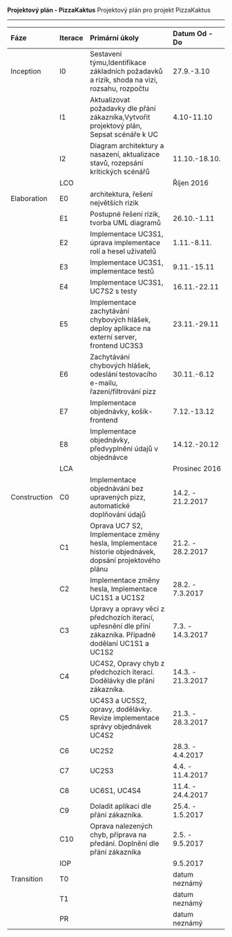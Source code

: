 
**Projektový plán - PizzaKaktus**
Projektový plán pro projekt PizzaKaktus

--------------

<table><thead>
<tr>
<th align="left">Fáze</th>
<th align="left">Iterace</th>
<th align="left">Primární úkoly</th>
<th align="left">Datum Od - Do</th>
</tr>
</thead><tbody>
<tr>
<td align="left">Inception</td>
<td align="left">I0</td>
<td align="left">Sestavení týmu,Identifikace základních požadavků a rizik, shoda na vizi, rozsahu, rozpočtu</td>
<td align="left">27.9.-3.10</td>
</tr>
<tr>
<td align="left"></td>
<td align="left">I1</td>
<td align="left">Aktualizovat požadavky dle přání zákazníka,Vytvořit projektový plán, Sepsat scénáře k UC</td>
<td align="left">4.10-11.10</td>
</tr>
<tr>
<td align="left"></td>
<td align="left">I2</td>
<td align="left">Diagram architektury a nasazení, aktualizace stavů, rozepsání kritických scénářů
</td>
<td align="left">11.10.-18.10.
</td>
</tr>
<tr>
<td align="left"></td>
<td align="left">LCO</td>
<td align="left"></td>
<td align="left">Říjen 2016</td>
</tr>
<tr>
<td align="left">Elaboration</td>
<td align="left">E0</td>
<td align="left">architektura, řešení největších rizik</td>
<td align="left"></td>
</tr>
<tr>
<td align="left"></td>
<td align="left">E1</td>
<td align="left">Postupné řešení rizik, tvorba UML diagramů
</td>
<td align="left">26.10.-1.11</td>
</tr>
<tr>
<td align="left"></td>
<td align="left">E2</td>
<td align="left">Implementace UC3S1, úprava implementace rolí a hesel uživatelů
</td>
<td align="left">1.11.-8.11.</td>
</tr>
<tr>
<td align="left"></td>
<td align="left">E3</td>
<td align="left">Implementace UC3S1, implementace testů
</td>
<td align="left">9.11.-15.11</td>
</tr>
<tr>
<td align="left"></td>
<td align="left">E4</td>
<td align="left">Implementace UC3S1, UC7S2 s testy
</td>
<td align="left">16.11.-22.11</td>
</tr>
<tr>
<td align="left"></td>
<td align="left">E5</td>
<td align="left">Implementace zachytávání chybových hlášek, deploy aplikace na externí server, frontend UC3S3
</td>
<td align="left">23.11.-29.11</td>
</tr>
<tr>
<td align="left"></td>
<td align="left">E6</td>
<td align="left">Zachytávání chybových hlášek, odeslání testovacího e-mailu, řazení/filtrování pizz </td>
<td align="left">30.11.-6.12</td>
</tr>
<tr>
<td align="left"></td>
<td align="left">E7</td>
<td align="left">Implementace objednávky, košík-frontend</td>
<td align="left">7.12.-13.12</td>
</tr>
<tr>
<td align="left"></td>
<td align="left">E8</td>
<td align="left">Implementace objednávky, předvyplnění údajů v objednávce
</td>
<td align="left">14.12.-20.12</td>
</tr>
<tr>
<td align="left"></td>
<td align="left">LCA</td>
<td align="left"></td>
<td align="left">Prosinec 2016</td>
</tr>
<tr>
<td align="left">Construction</td>
<td align="left">C0</td>
<td align="left">Implementace objednávání bez upravených pizz, automatické doplňování údajů</td>
<td align="left">14.2. - 21.2.2017</td>
</tr>
<tr>
<td align="left"></td>
<td align="left">C1</td>
<td align="left">Oprava UC7 S2, Implementace změny hesla, Implementace historie objednávek,  dopsání projektového plánu</td>
<td align="left">21.2. - 28.2.2017</td>
</tr>
<tr>
<td align="left"></td>
<td align="left">C2</td>
<td align="left">Implementace změny hesla, Implementace UC1S1 a UC1S2</td> 
<td align="left">28.2. - 7.3.2017</td>
</tr>
<tr>
<td align="left"></td>
<td align="left">C3</td>
<td align="left">Upravy a opravy věci z předchozích iterací, upřesnění dle příní zákazníka. Případně dodělaní UC1S1 a UC1S2</td>
<td align="left">7.3. - 14.3.2017</td>
</tr>
<tr>
<td align="left"></td>
<td align="left">C4</td>
<td align="left">UC4S2, Opravy chyb z předchozích iterací. Dodělávky dle přání zákazníka.</td>
<td align="left">14.3. - 21.3.2017</td>
</tr>
<tr>
<td align="left"></td>
<td align="left">C5</td>
<td align="left">UC4S3 a UC5S2, opravy, dodělávky. Revize implementace správy objednávek UC4S2</td>
<td align="left">21.3. - 28.3.2017</td>
</tr>
<tr>
<td align="left"></td>
<td align="left">C6</td>
<td align="left">UC2S2</td>
<td align="left">28.3. - 4.4.2017</td>
</tr>
<tr>
<td align="left"></td>
<td align="left">C7</td>
<td align="left">UC2S3</td>
<td align="left">4.4. - 11.4.2017</td>
</tr>
<tr>
<td align="left"></td>
<td align="left">C8</td>
<td align="left">UC6S1, UC4S4</td>
<td align="left">11.4. - 24.4.2017</td>
</tr>
<tr>
<td align="left"></td>
<td align="left">C9</td>
<td align="left">Doladit aplikaci dle přání zákazníka. </td>
<td align="left">25.4. - 1.5.2017</td>
</tr>
<tr>
<td align="left"></td>
<td align="left">C10</td>
<td align="left">Oprava nalezených chyb, příprava na předání. Doplnění dle přání zákazníka</td>
<td align="left">2.5. - 9.5.2017</td>
</tr>
<tr>
<td align="left"></td>
<td align="left">IOP</td>
<td align="left"></td>
<td align="left">9.5.2017</td>
</tr>
<tr>
<td align="left">Transition</td>
<td align="left">T0</td>
<td align="left"></td>
<td align="left">datum neznámý</td>
</tr>
<tr>
<td align="left"></td>
<td align="left">T1</td>
<td align="left"></td>
<td align="left">datum neznámý</td>
</tr>
<tr>
<td align="left"></td>
<td align="left">PR</td>
<td align="left"></td>
<td align="left">datum neznámý</td>
</tr>
</tbody></table>
